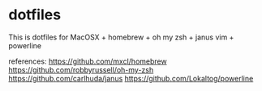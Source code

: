 dotfiles
========

This is dotfiles for MacOSX + homebrew + oh my zsh + janus vim + powerline

references:
https://github.com/mxcl/homebrew
https://github.com/robbyrussell/oh-my-zsh
https://github.com/carlhuda/janus
https://github.com/Lokaltog/powerline
